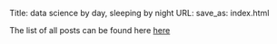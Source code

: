 Title: data science by day, sleeping by night
URL:
save_as: index.html

The list of all posts can be found here [here]({category}posts)